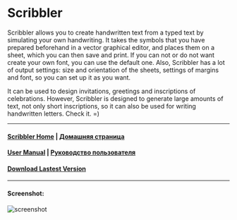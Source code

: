 Scribbler
======

Scribbler allows you to create handwritten text from a typed text by simulating your own handwriting. It takes the symbols that you have prepared beforehand in a vector graphical editor, and places them on a sheet, which you can then save and print. If you can not or do not want create your own font, you can use the default one. Also, Scribbler has a lot of output settings: size and orientation of the sheets, settings of margins and font, so you can set up it as you want.

It can be used to design invitations, greetings and inscriptions of celebrations. However, Scribbler is designed to generate large amounts of text, not only short inscriptions, so it can also be used for writing handwritten letters. Check it. =)

----

#### [Scribbler Home](https://github.com/aizenbit/Scribbler/wiki) | [Домашняя страница](https://github.com/aizenbit/Scribbler/wiki/%D0%94%D0%BE%D0%BC%D0%B0%D1%88%D0%BD%D1%8F%D1%8F-%D1%81%D1%82%D1%80%D0%B0%D0%BD%D0%B8%D1%86%D0%B0)
#### [User Manual](https://github.com/aizenbit/Scribbler/wiki/User-manual) | [Руководство пользователя](https://github.com/aizenbit/Scribbler/wiki/Руководство-пользователя)

#### [Download Lastest Version](https://github.com/aizenbit/Scribbler/releases)

----

#### Screenshot:

![screenshot](https://cloud.githubusercontent.com/assets/5664923/16589495/19e9d8cc-42dc-11e6-9a2a-49d3ae93ce8b.png)

